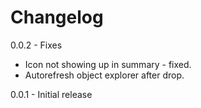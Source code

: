 # Changelog 

0.0.2 - Fixes
- Icon not showing up in summary - fixed.
- Autorefresh object explorer after drop.

0.0.1 - Initial release